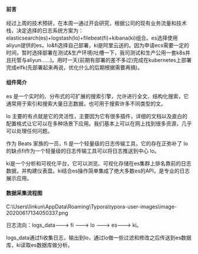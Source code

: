 #### 前言

经过上周的技术预研，在本周一通过开会研究，根据公司的现有业务流量和技术栈，决定选择的日志系统方案为：elasticsearch(es)+logstash(lo)+filebeat(fi)+kibana(ki)组合。es选择使用aliyun提供的es，lo&fi选择自己部署，ki是阿里云送的。因为申请ecs需要一定的时间，暂时选择部署在测试&生产环境(吐槽一下，我司测试和生产公用一套k8s并且托管与aliyun......)。用时一天(前期有部署的差不多过)完成在kubernetes上部署完成elfk(先部署起来再说，优化什么的后期根据需要再搞)。

#### 组件简介

es 是一个实时的、分布式的可扩展的搜索引擎，允许进行全文、结构化搜索，它通常用于索引和搜索大量日志数据，也可用于搜索许多不同类型的文。

lo 主要的有点就是它的灵活性，主要因为它有很多插件，详细的文档以及直白的配置格式让它可以在多种场景下应用。我们基本上可以在网上找到很多资源，几乎可以处理任何问题。

作为 Beats 家族的一员，fi 是一个轻量级的日志传输工具，它的存在正弥补了 lo 的缺点fi作为一个轻量级的日志传输工具可以将日志推送到中心 lo。

ki是一个分析和可视化平台，它可以浏览、可视化存储在es集群上排名靠前的日志数据，并构建仪表盘。ki结合es操作简单集成了绝大多数es的API，是专业的日志展示应用。

#### 数据采集流程图
C:\Users\linkun\AppData\Roaming\Typora\typora-user-images\image-20200617134050337.png

日志流向：logs_data---> fi ---> lo ---> es---> ki。

logs_data通过fi收集日志，输出到lo，通过lo做一些过滤和修改之后传送到es数据库，ki读取es数据库做分析。
